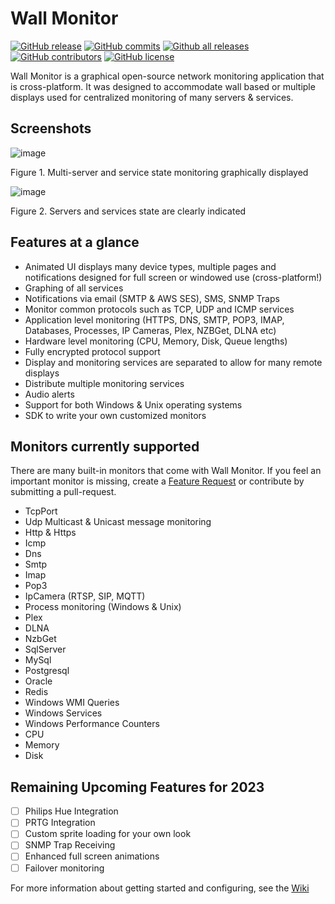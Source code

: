 # Wall Monitor
[![GitHub release](https://img.shields.io/github/release/replaysMike/WallMonitor.svg)](https://GitHub.com/replaysMike/WallMonitor/releases/)
[![GitHub commits](https://img.shields.io/github/commits-since/replaysMike/WallMonitor/v1.0.2.svg)](https://GitHub.com/replaysMike/WallMonitor/commit/)
[![Github all releases](https://img.shields.io/github/downloads/replaysMike/WallMonitor/total.svg)](https://GitHub.com/replaysMike/WallMonitor/releases/)
[![GitHub contributors](https://img.shields.io/github/contributors/replaysMike/WallMonitor.svg)](https://GitHub.com/replaysMike/WallMonitor/graphs/contributors/)
[![GitHub license](https://img.shields.io/github/license/replaysMike/WallMonitor.svg)](https://github.com/replaysMike/WallMonitor/blob/master/LICENSE)

Wall Monitor is a graphical open-source network monitoring application that is cross-platform. It was designed to accommodate wall based or multiple displays used for centralized monitoring of many servers & services.

## Screenshots

![image](https://github.com/replaysMike/WallMonitor/assets/2531058/746a06c8-1abd-49fb-85ff-ea8a86987e6f)

Figure 1. Multi-server and service state monitoring graphically displayed


![image](https://github.com/replaysMike/WallMonitor/assets/2531058/52ddc59d-978f-42e6-8ea4-c09ae368e089)

Figure 2. Servers and services state are clearly indicated

## Features at a glance

* Animated UI displays many device types, multiple pages and notifications designed for full screen or windowed use (cross-platform!)
* Graphing of all services
* Notifications via email (SMTP & AWS SES), SMS, SNMP Traps
* Monitor common protocols such as TCP, UDP and ICMP services
* Application level monitoring (HTTPS, DNS, SMTP, POP3, IMAP, Databases, Processes, IP Cameras, Plex, NZBGet, DLNA etc)
* Hardware level monitoring (CPU, Memory, Disk, Queue lengths)
* Fully encrypted protocol support
* Display and monitoring services are separated to allow for many remote displays
* Distribute multiple monitoring services
* Audio alerts
* Support for both Windows & Unix operating systems
* SDK to write your own customized monitors

## Monitors currently supported

There are many built-in monitors that come with Wall Monitor. If you feel an important monitor is missing, create a [Feature Request](https://github.com/replaysMike/WallMonitor/discussions/categories/feature-requests) or contribute by submitting a pull-request.

* TcpPort
* Udp Multicast & Unicast message monitoring
* Http & Https
* Icmp
* Dns
* Smtp
* Imap
* Pop3
* IpCamera (RTSP, SIP, MQTT)
* Process monitoring (Windows & Unix)
* Plex
* DLNA
* NzbGet
* SqlServer
* MySql
* Postgresql
* Oracle
* Redis
* Windows WMI Queries
* Windows Services
* Windows Performance Counters
* CPU
* Memory
* Disk

## Remaining Upcoming Features for 2023

- [ ] Philips Hue Integration
- [ ] PRTG Integration
- [ ] Custom sprite loading for your own look
- [ ] SNMP Trap Receiving
- [ ] Enhanced full screen animations
- [ ] Failover monitoring

For more information about getting started and configuring, see the [Wiki](https://github.com/replaysMike/WallMonitor/wiki)
